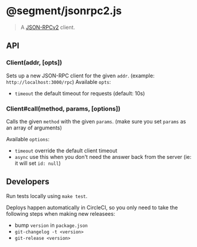 # @segment/jsonrpc2.js

> A [JSON-RPCv2](http://www.jsonrpc.org/specification) client.

## API

### Client(addr, [opts])

Sets up a new JSON-RPC client for the given `addr`. (example: `http://localhost:3000/rpc`)
Available `opts`:
 - `timeout` the default timeout for requests (default: 10s)

### Client#call(method, params, [options])

Calls the given `method` with the given `params`. (make sure you set `params` as an array
of arguments)

Available `options`:
 - `timeout` override the default client timeout
 - `async` use this when you don't need the answer back from the server (ie: it will set `id: null`)

## Developers

Run tests locally using `make test`.

Deploys happen automatically in CircleCI, so you only need to take the following steps when
making new releasees:

 - bump `version` in `package.json`
 - `git-changelog -t <version>`
 - `git-release <version>`
